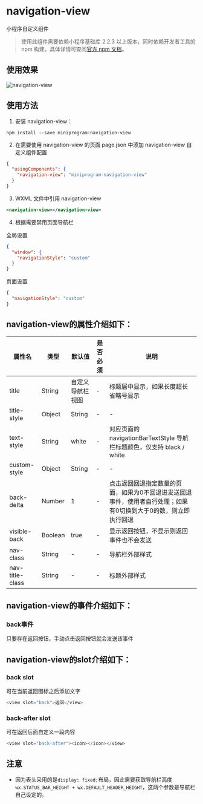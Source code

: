 # navigation-view

小程序自定义组件

> 使用此组件需要依赖小程序基础库 2.2.3 以上版本，同时依赖开发者工具的 npm 构建。具体详情可查阅[官方 npm 文档](https://developers.weixin.qq.com/miniprogram/dev/devtools/npm.html)。

## 使用效果
![navigation-view](https://holidaypenguin.github.io/miniprogram-keyboard-num/GIF.gif)

## 使用方法

1. 安装 navigation-view：

```
npm install --save miniprogram-navigation-view
```

2. 在需要使用 navigation-view 的页面 page.json 中添加 navigation-view 自定义组件配置

```json
{
  "usingComponents": {
    "navigation-view": "miniprogram-navigation-view"
  }
}
```
3. WXML 文件中引用 navigation-view

``` xml
<navigation-view></navigation-view> 
```

4. 根据需要禁用页面导航栏

全局设置
``` json
{
  "window": {
    "navigationStyle": "custom"
  }
}
```
页面设置
``` json
{
  "navigationStyle": "custom"
}
```

## navigation-view的属性介绍如下：

| 属性名      | 类型        | 默认值     | 是否必须        | 说明          |
|------------|-------------|------------|----------------|---------------|
| title   |   String   |  自定义导航栏视图  |  -  |  标题居中显示，如果长度超长省略号显示  |
| title-style   |   Object | String   |  -  |  -  |  设置标题文字样式，可以是字符串或者对象，具体用法查看例子；如果设置了字体颜色，将覆盖 text-style设置的字体颜色  |
| text-style   |   String   |  white  |  -  |  对应页面的 navigationBarTextStyle 导航栏标题颜色，仅支持 black / white  |
| custom-style   |   Object | String   |  -  |  -  |  设置导航栏样式，可以是字符串或者对象，具体用法查看例子  |
| back-delta   |   Number   |  1  |  -  |  点击返回回退指定数量的页面，如果为0不回退进发送回退事件，使用者自行处理；如果有0切换到大于0的数，则立即执行回退  |
| visible-back   |   Boolean   |  true  |  -  |  显示返回按钮，不显示则返回事件也不会发送  |
| nav-class   |   String   |  -  |  -  |  导航栏外部样式  |
| nav-title-class   |   String   |  -  |  -  |  标题外部样式  |

## navigation-view的事件介绍如下：

### back事件
只要存在返回按钮，手动点击返回按钮就会发送该事件

## navigation-view的slot介绍如下：

### back slot

可在当前返回图标之后添加文字
``` js
<view slot="back">返回</view>
```

### back-after slot
可在返回后面自定义一段内容
``` js
<view slot="back-after"><icon></icon></view>
```

## 注意

- 因为表头采用的是`display: fixed;`布局，因此需要获取导航栏高度`wx.STATUS_BAR_HEIGHT + wx.DEFAULT_HEADER_HEIGHT`，这两个参数是导航栏自己设定的。
